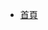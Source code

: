 <!-- _navbar.md -->
* [首頁](/)
<!--* * [通用](zh-cn/MTOOLS/SkinAndBones/)-->
<!--* * [模型](zh-cn/MTOOLS/SkinAndBones/)-->
<!--* * [UV](zh-cn/MTOOLS/SkinAndBones/)-->
<!--* * [蒙皮和骨骼](zh-cn/MTOOLS/SkinAndBones/)
* * * [ani_key_remove](zh-cn/MTOOLS/SkinAndBones/ani_key_remove/)
* * * [SkinWeightChecker](zh-cn/MTOOLS/SkinAndBones/SkinWeightChecker/)
* * * [Influence_Remove](zh-cn/MTOOLS/SkinAndBones/Influence_Remove/)
- [AriTools](zh-cn/MTOOLS/Ari/AriAdsorptionVertex_zh-tw.md)
  - [初探区块链](zh-cn/MTOOLS/Ari/AriAdsorptionVertex_zh-tw.md)
  - [二探区块链](zh-cn/MTOOLS/Ari/AriAdsorptionVertex_zh-tw.md)
* [問題排除](zh-cn/QATOOLS/)
* [指南](zh-cn/guide)